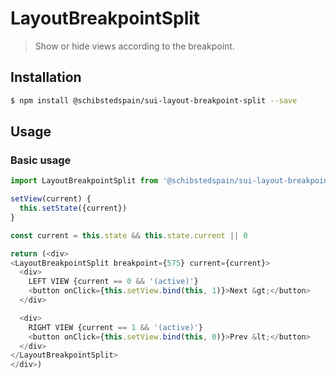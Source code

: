 # LayoutBreakpointSplit

> Show or hide views according to the breakpoint.

<!-- ![](./assets/preview.png) -->

## Installation

```sh
$ npm install @schibstedspain/sui-layout-breakpoint-split --save
```

## Usage

### Basic usage
```js
import LayoutBreakpointSplit from '@schibstedspain/sui-layout-breakpoint-split'

setView(current) {
  this.setState({current})
}

const current = this.state && this.state.current || 0

return (<div>
<LayoutBreakpointSplit breakpoint={575} current={current}>
  <div>
    LEFT VIEW {current == 0 && '(active)'}
    <button onClick={this.setView.bind(this, 1)}>Next &gt;</button>
  </div>

  <div>
    RIGHT VIEW {current == 1 && '(active)'}
    <button onClick={this.setView.bind(this, 0)}>Prev &lt;</button>
  </div>
</LayoutBreakpointSplit>
</div>)
```
